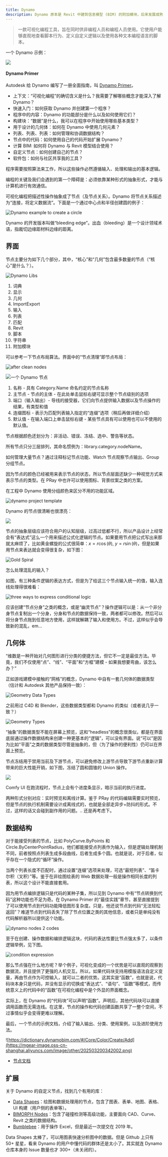 ```yaml
---
title: Dynamo
description: Dynamo 原本是 Revit 中建筑信息模型 (BIM) 的附加模块，后来发展成熟，成为一个给设计师探索可视化编程、解决问题并自行制作工具的平台。
---
```


> 一款可视化编程工具，旨在同时供非编程人员和编程人员使用。它使用户能够直观地查看脚本行为、定义自定义逻辑以及使用各种文本编程语言的脚本。

一个 Dynamo 示例：

![](https://mgear-image.oss-cn-shanghai.aliyuncs.com/image/other/202501311908636.png)

#### Dynamo Primer

Autodesk 给 Dynamo 编写了一册全面指南，叫 [Dynamo Primer](https://primer.dynamobim.org/zh-cn/index.html)。

* 上下文：“可视化编程”的确切含义是什么？我需要了解哪些概念才能深入了解 Dynamo？
* 快速入门：如何获取 Dynamo 并创建第一个程序？
* 程序中的内容：Dynamo 的功能部分是什么以及如何使用它们？
* 构建块：“数据”是什么，我可以在程序中开始使用哪些基本类型？
* 用于设计的几何体：如何在 Dynamo 中使用几何元素？
* 列表、列表、列表：如何管理和协调数据结构？
* 节点中的代码：如何使用自己的代码开始扩展 Dynamo？
* 计算 BIM: 如何将 Dynamo 与 Revit 模型结合使用？
* 自定义节点：如何创建自己的节点？
* 软件包：如何与社区共享我的工具？

程序需要按照算法来工作，所以这些操作必然遵循输入、处理和输出的基本逻辑。

编程的关键及我们会遇到的第一个障碍是：必须依靠某种形式的抽象形式，才能与计算机进行有效通信。

可视化编程把描述性操作抽象成了节点（及节点关系）。Dynamo 将节点关系描述为“连接，将定义数据流”。下面是一个通过中心点和半径创建圆的例子：

![Dynamo example to create a circle](https://mgear-image.oss-cn-shanghai.aliyuncs.com/image/other/202501270238695.png)

Dynamo 的开发版本叫做“bleeding edge”。出血（bleeding）是一个设计领域术语，指裁切边缘距材料边缘的距离。

## 界面

节点主要分为如下几个部分，其中，“核心”和“几何”包含最多数量的节点（“核心”是什么？）。

![Dynamo Libs](https://mgear-image.oss-cn-shanghai.aliyuncs.com/image/other/202501270249685.png)

1. 词典
2. 显示
3. 几何
4. ImportExport
5. 输入
6. 列表
7. 匹配
8. Revit
9. 脚本
10. 字符串
11. 附加模块

可以参考一下节点布局算法。界面中的“节点清理”即节点布局：

![after clean nodes](https://mgear-image.oss-cn-shanghai.aliyuncs.com/image/other/202501270257741.png)

![一个 Dynamo 节点](https://mgear-image.oss-cn-shanghai.aliyuncs.com/image/other/202501270309333.png)

<ol>
  <li>名称 - 具有 Category.Name 命名约定的节点名称</li>
  <li>主节点 - 节点的主体 - 在此处单击鼠标右键可显示整个节点级别的选项</li>
  <li>端口（输入输出）- 导线的接受器，它们向节点提供输入数据以及节点操作的结果，有类型和值</li>
  <li>连缀图标 - 表示为匹配列表输入指定的“连缀”选项（稍后再做详细介绍）</li>
  <li>默认值 - 在输入端口上单击鼠标右键 - 某些节点具有可以使用也可以不使用的默认值。</li>
</ol>

节点根据颜色还划分为：非活动、错误、冻结、选中、警告等状态。

所有节点只分三层排列，其命名惯例为：library.category.nodeName。

如何管理大量节点？通过注释标记节点功能、Watch 节点观察节点输出、Group 分组节点。

因为节点的颜色已经被用来表示节点的状态，所以节点层面还缺少一种视觉方式来表示节点的类型。在 PRay 中也许可以使用图标、背景纹案之类的方案。

在工程中 Dynamo 使用分组颜色来区分不用的功能区域。

![dynamo project template](https://mgear-image.oss-cn-shanghai.aliyuncs.com/image/other/202501311703670.png)

Dynamo 的节点很清晰也很漂亮：

![](https://mgear-image.oss-cn-shanghai.aliyuncs.com/image/other/202501270327205.png)

节点的抽象层级应该符合用户的认知层级，过高过低都不行，所以产品设计上经常会有“表达式”这么一个用来描述公式化逻辑的节点。如果要用节点把公式写出来那就太麻烦了，比如黄金螺旋的公式很简单：$x=r\cos(\theta)$, $y=r\sin(\theta)$，但是如果用节点来表达就会变得很复杂，如下图：

![Gold Spiral](https://mgear-image.oss-cn-shanghai.aliyuncs.com/image/other/202501270345013.png)

怎么处理混乱的输入？

如图，有三种条件逻辑的表达方式，但是为了给这三个节点输入统一的值，输入连线处理得很难看：

![three ways to express conditional logic](https://mgear-image.oss-cn-shanghai.aliyuncs.com/image/other/202501270349782.png)

应该创建“节点分身”之类的概念，或是“幽灵节点”？操作逻辑可以是：从一个非分身节点复制出一个分身，分身和节点的数据保持一致，两者都可以修改。然后可以将分身节点拖到任意地方使用，这样就解耦了输入和使用方。不过，这样似乎会导致新的混乱，em...

## 几何体

“维数是一种开始对几何图形进行分类的便捷方法，但它不一定是最佳方法。毕竟，我们不仅使用“点”、“线”、“平面”和“方框”建模 - 如果我想要弯曲，该怎么办？”

正如游戏建模中接触的“网格”的概念，Dynamo 中自有一套几何体的数据类型（估计和 Autodesk 其他产品保持一致）：

![Geometry Data Types](https://mgear-image.oss-cn-shanghai.aliyuncs.com/image/other/202501270420841.png)

之前用过 C4D 和 Blender，这些数据类型都和 Dynamo 的类似（或者说几乎一致？）

![Geometry Types](https://mgear-image.oss-cn-shanghai.aliyuncs.com/image/other/202501270423147.png)

“抽象”的数据类型不能在屏幕上预览，这和“headless”的概念很类似，都是在界面底层通过操作数据结构来创建一种更基本的“逻辑”，可以没有界面。说“可以”是因为比如“平面”之类的数据类型尽管是抽象的，但（为了操作的便利性）仍可以在界面上预览。

节点冻结用于禁用当前及下游节点，可以避免修改上游节点导致下游节点重新计算带来的巨大性能开销，如下图，冻结了圆和圆锥的 Union 操作。

![](https://mgear-image.oss-cn-shanghai.aliyuncs.com/image/other/202501270450836.png)

Comfy UI 在跑流程时，节点上会有个进度条显示，暗示当前的执行进度。

两种形式分别对应：实时预览和离线计算。鉴于 PRay 的代码编辑需要实时预览，但是节点的执行机制需要设计成离线式的，也就是全部走异步+防抖的形式。不过，这样的话又会碰到副作用的问题。.. 还是再考虑下。

## 数据结构

对于能接受列表的节点，比如 PolyCurve.ByPoints 和 Circle.ByCenterPointRadius，他们都能接受点列表作为输入，但是逻辑处理机制不同，前者按照点列表生成多段曲线，后者生成多个圆。也就是说，对于后者，似乎存在一个隐式的“循环”操作。

当两个列表长度不匹配时，通过设置“连缀”选项来处理，可选“最短列表”、“笛卡尔积（叉积）”等。鉴于在非绘图绘表的 Web 数据处理一般是操作相同长度的列表，所以这个设计不能直接套用。

因为用节点编排逻辑只是代码的某种子集，所以见到 Dynamo 中有“节点转换到代码”这种功能也不足为奇。在 Dynamo Primer 的“最佳实践”章节，甚至直接提到了可以使用节点到代码功能降低图形复杂度。只是，他还说节点到代码“无法轻松返回”？难道节点到代码丢失了除了节点位置之类的其他信息，或者只是单纯没有代码解析器所以提供这个功能。

![dynamo nodes 2 codes](https://mgear-image.oss-cn-shanghai.aliyuncs.com/image/other/202501311638043.png)

至于在创建、操作数据和编排逻辑这块，代码的表达性要比节点强太多了，以条件逻辑举例，见下图。

![condition expression](https://mgear-image.oss-cn-shanghai.aliyuncs.com/image/other/202501311643375.png)

那么节点强在什么地方呢？举个例子，可视化变成的一个优势是可以直观的观察到数据流，并且提供了更强的人机交互。所以，如果代码块支持用模版语法自定义变量，再由节点作为可控输入，就可以二者的优势。这其实是“函数”，也就是说，代码块本身只是代码，并没有显示的切换成“表达式”、“语句”、“函数”等模式，而传统意义上的代码中的“函数”在可视化编程中是个外显的界面概念。

实际上，在 Dynamo 的“代码块”可以声明“函数”。声明后，其他代码块可以直接调用函数而无需连线。在这里，节点的操作和代码创建函数共享了一整个空间，不过事情似乎会变得更难以理解。

最后，一个节点的示例文档，介绍了输入输出、分类、使用案例，以及进阶使用方法。

![https://dictionary.dynamobim.com/#/Core/Color/Create/Add](https://mgear-image.oss-cn-shanghai.aliyuncs.com/image/other/202503200342002.png)

* [节点文档](https://dictionary.dynamobim.com)

## 扩展

关于 Dynamo 的自定义节点，找到几个有用的库：

* [Data Shapes](https://data-shapes.io/blog/)：绘图和数据处理用的节点，包含了图表、表单、地图、表格、UI 构建（用户侧的表单等）。
* [BIMORPH Nodes](https://bimorph.com/bimorph-nodes/)：包含了碰撞检测等高级功能，主要面向 CAD、Curve、Revit 之类的数据结构。
* [Bumblebee](https://github.com/ksobon/Bumblebee)：用于操作 Excel，但是最近一次提交在 2019 年。

Data Shapes 太棒了，可以用图表快速分析图中的数据。但是 Github 上只有 50+ 星星，看来 Dynamo 的用户中懂代码的群体还是太小了。其实就连 Dynamo 仓库本身的 Issue 数量也才 300+（未关闭的）。
